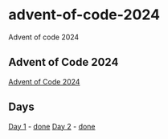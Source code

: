 # advent-of-code-2024
Advent of code 2024

## Advent of Code 2024
[Advent of Code 2024](https://adventofcode.com/2024)

## Days
[Day 1](https://adventofcode.com/2024/day/1) - [done](day-1/)
[Day 2](https://adventofcode.com/2024/day/2) - [done](day-2/)
